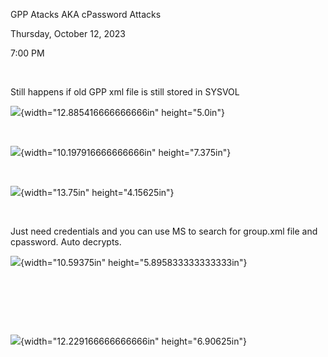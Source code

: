 GPP Atacks AKA cPassword Attacks

Thursday, October 12, 2023

7:00 PM

 

Still happens if old GPP xml file is still stored in SYSVOL

![](012_GPP_Atacks_AKA_cPassword_Attacks_000.png){width="12.885416666666666in" height="5.0in"}

 

![](012_GPP_Atacks_AKA_cPassword_Attacks_001.png){width="10.197916666666666in" height="7.375in"}

 

![](012_GPP_Atacks_AKA_cPassword_Attacks_002.png){width="13.75in" height="4.15625in"}

 

Just need credentials and you can use MS to search for group.xml file and cpassword. Auto decrypts.

![](012_GPP_Atacks_AKA_cPassword_Attacks_003.png){width="10.59375in" height="5.895833333333333in"}

 

 

 

![](012_GPP_Atacks_AKA_cPassword_Attacks_004.png){width="12.229166666666666in" height="6.90625in"}
